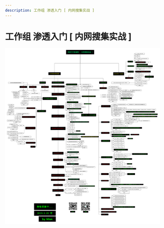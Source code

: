 ```yaml
---
description: 工作组 渗透入门 [ 内网搜集实战 ]
---
```


# 工作组 渗透入门 [ 内网搜集实战 ]

![工作组 渗透入门 [ 内网搜集实战 ]](../../../.gitbook/assets/workgroup.png)

